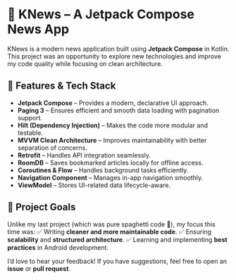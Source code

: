 # 📱 KNews – A Jetpack Compose News App

KNews is a modern news application built using **Jetpack Compose** in Kotlin. This project was an opportunity to explore new technologies and improve my code quality while focusing on clean architecture.

## 🚀 Features & Tech Stack

- **Jetpack Compose** – Provides a modern, declarative UI approach.
- **Paging 3** – Ensures efficient and smooth data loading with pagination support.
- **Hilt (Dependency Injection)** – Makes the code more modular and testable.
- **MVVM Clean Architecture** – Improves maintainability with better separation of concerns.
- **Retrofit** – Handles API integration seamlessly.
- **RoomDB** – Saves bookmarked articles locally for offline access.
- **Coroutines & Flow** – Handles background tasks efficiently.
- **Navigation Component** – Manages in-app navigation smoothly.
- **ViewModel** – Stores UI-related data lifecycle-aware.

## 🎯 Project Goals

Unlike my last project (which was pure spaghetti code 🍝), my focus this time was:
✅ Writing **cleaner and more maintainable code**.
✅ Ensuring **scalability** and **structured architecture**.
✅ Learning and implementing **best practices** in Android development.

I’d love to hear your feedback! If you have suggestions, feel free to open an **issue** or **pull request**.

